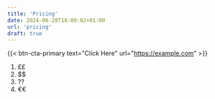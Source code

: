 ```yaml
---
title: 'Pricing'
date: 2024-06-28T18:09:02+01:00
url: 'pricing'
draft: true
---
```

{{< btn-cta-primary text="Click Here" url="https://example.com" >}}

1. ££
1. $$
1. ??
1. €€